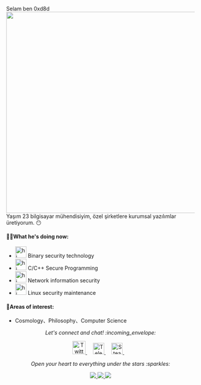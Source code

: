 Selam ben 0xd8d
<img align="right" src="https://lyshark.github.io/archive/README/Image/lyshark.png" width='553px' height='536px'>

Yaşım 23 bilgisayar mühendisiyim, özel şirketlere kurumsal yazılımlar üretiyorum. :no_mouth:


#### 👨‍💻What he's doing now:

- <img src="https://lyshark.github.io/archive/README/Image/snort.gif" width="30px" alt="hi"> Binary security technology
- <img src="https://lyshark.github.io/archive/README/Image/happy.gif" width="30px" alt="hi"> C/C++ Secure Programming
- <img src="https://lyshark.github.io/archive/README/Image/huff.gif" width="30px" alt="hi"> Network information security
- <img src="https://lyshark.github.io/archive/README/Image/stars.gif" width="30px" alt="hi"> Linux security maintenance

#### :green_heart:Areas of interest:

- Cosmology、Philosophy、Computer Science

<p align="center"> 
  <i> Let's connect and chat! :incoming_envelope: </i>
</p>

<p align="center">
  <a href="https://twitter.com/"><img src="https://lyshark.github.io/archive/README/MySvgs/twitter.svg" width="35px" alt="Twitter">     </a> &nbsp; &nbsp;
  <a href="https://t.me/"><img src="https://lyshark.github.io/archive/README/MySvgs/telegram.svg" width="30px" alt="Telegram">    </a> &nbsp; &nbsp;
  <a href="https://steamcommunity.com/"><img src="https://lyshark.github.io/archive/README/MySvgs/steam.svg" width="30px" alt="Steam">    </a> &nbsp; &nbsp;
</p>

<p align="center">
  <i> Open your heart to everything under the stars :sparkles: </i>
</p>

<div align="center">
  <a href="https://github.com/vn7n24fzkq/github-profile-summary-cards">
    <img src="https://github-profile-summary-cards.vercel.app/api/cards/profile-details?username=lyshark&theme=github" />
  </a>
  <a href="https://github.com/vn7n24fzkq/github-profile-summary-cards">
    <img src="https://github-profile-summary-cards.vercel.app/api/cards/stats?username=lyshark&theme=github" />
  </a>
  <a href="https://github.com/vn7n24fzkq/github-profile-summary-cards">
    <img src="https://github-profile-summary-cards.vercel.app/api/cards/repos-per-language?username=lyshark&theme=github" />
  </a>
</div>
